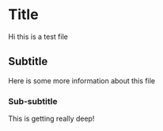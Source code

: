 # Title

Hi this is a test file

## Subtitle

Here is some more information about this file

### Sub-subtitle

This is getting really deep!
